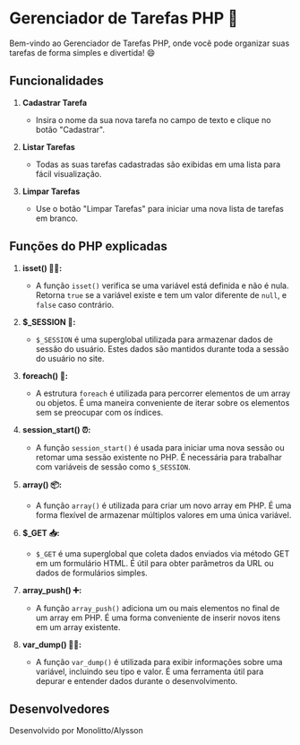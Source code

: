 # Gerenciador de Tarefas PHP 📝

Bem-vindo ao Gerenciador de Tarefas PHP, onde você pode organizar suas tarefas de forma simples e divertida! 😄

## Funcionalidades

1. **Cadastrar Tarefa**
   - Insira o nome da sua nova tarefa no campo de texto e clique no botão "Cadastrar".

2. **Listar Tarefas**
   - Todas as suas tarefas cadastradas são exibidas em uma lista para fácil visualização.

3. **Limpar Tarefas**
   - Use o botão "Limpar Tarefas" para iniciar uma nova lista de tarefas em branco.

## Funções do PHP explicadas

1. **isset() 🕵️‍♂️:**
   - A função `isset()` verifica se uma variável está definida e não é nula. Retorna `true` se a variável existe e tem um valor diferente de `null`, e `false` caso contrário.

2. **$_SESSION 🐘:**
   - `$_SESSION` é uma superglobal utilizada para armazenar dados de sessão do usuário. Estes dados são mantidos durante toda a sessão do usuário no site.

3. **foreach() 🔄:**
   - A estrutura `foreach` é utilizada para percorrer elementos de um array ou objetos. É uma maneira conveniente de iterar sobre os elementos sem se preocupar com os índices.

4. **session_start() ⏰:**
   - A função `session_start()` é usada para iniciar uma nova sessão ou retomar uma sessão existente no PHP. É necessária para trabalhar com variáveis de sessão como `$_SESSION`.

5. **array() 📦:**
   - A função `array()` é utilizada para criar um novo array em PHP. É uma forma flexível de armazenar múltiplos valores em uma única variável.

6. **$_GET 📥:**
   - `$_GET` é uma superglobal que coleta dados enviados via método GET em um formulário HTML. É útil para obter parâmetros da URL ou dados de formulários simples.

7. **array_push() ➕:**
   - A função `array_push()` adiciona um ou mais elementos no final de um array em PHP. É uma forma conveniente de inserir novos itens em um array existente.

8. **var_dump() 🕵️‍♀️:**
   - A função `var_dump()` é utilizada para exibir informações sobre uma variável, incluindo seu tipo e valor. É uma ferramenta útil para depurar e entender dados durante o desenvolvimento.

## Desenvolvedores

Desenvolvido por Monolitto/Alysson
